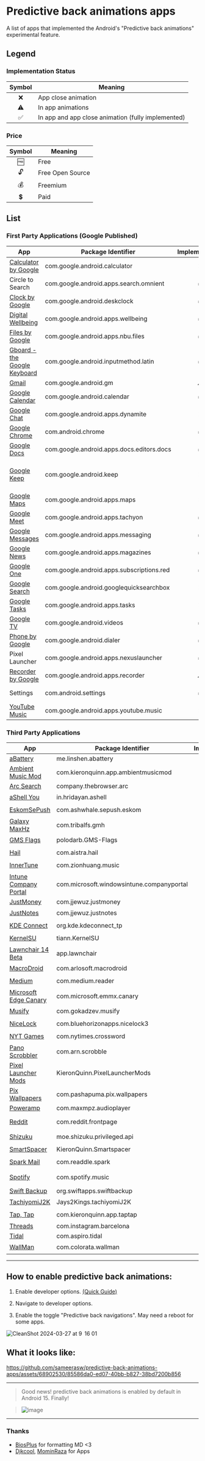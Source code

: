# Predictive back animations apps
A list of apps that implemented the Android's "Predictive back animations" experimental feature.

## Legend

### Implementation Status
| Symbol | Meaning |
| :---: | --- |
| ❌ | App close animation |
| ⚠️ | In app animations |
| ✅ | In app and app close animation (fully implemented) |

### Price
| Symbol | Meaning |
| :---: | --- |
| 🆓 | Free |
| 🔓 | Free Open Source |
| 💰 | Freemium |
| 💲 | Paid |


## List

### First Party Applications (Google Published)
| App | Package Identifier | Implementation | Notes |
| --- | --- | :---: | --- |
| [Calculator by Google](https://play.google.com/store/apps/details?id=com.google.android.calculator) | com.google.android.calculator | ❌ |  |
| Circle to Search | com.google.android.apps.search.omnient | ✅ | System component |
| [Clock by Google](https://play.google.com/store/apps/details?id=com.google.android.deskclock) | com.google.android.deskclock | ✅ |  |
| [Digital Wellbeing](https://play.google.com/store/apps/details?id=com.google.android.apps.wellbeing) | com.google.android.apps.wellbeing | ✅ |  |
| [Files by Google](https://play.google.com/store/apps/details?id=com.google.android.apps.nbu.files) | com.google.android.apps.nbu.files | ✅ |  |
| [Gboard - the Google Keyboard](https://play.google.com/store/apps/details?id=com.google.android.inputmethod.latin) | com.google.android.inputmethod.latin | ✅ |  |
| [Gmail](https://play.google.com/store/apps/details?id=com.google.android.gm) | com.google.android.gm | ⚠️ |  |
| [Google Calendar](https://play.google.com/store/apps/details?id=com.google.android.calendar) | com.google.android.calendar | ✅ |  |
| [Google Chat](https://play.google.com/store/apps/details?id=com.google.android.apps.dynamite) | com.google.android.apps.dynamite | ❌ |  |
| [Google Chrome](https://play.google.com/store/apps/details?id=com.android.chrome) | com.android.chrome | ✅ | |
| [Google Docs](https://play.google.com/store/apps/details?id=com.google.android.apps.docs.editors.docs) | com.google.android.apps.docs.editors.docs | ✅ |  |
| [Google Keep](https://play.google.com/store/search?q=keep&c=apps) | com.google.android.keep | ❌ | w/some in app panels but not with notes |
| [Google Maps](https://play.google.com/store/apps/details?id=com.google.android.apps.maps) | com.google.android.apps.maps | ❌ |  |
| [Google Meet](https://play.google.com/store/apps/details?id=com.google.android.apps.tachyon) | com.google.android.apps.tachyon | ✅ |  |
| [Google Messages](https://play.google.com/store/apps/details?id=com.google.android.apps.messaging) | com.google.android.apps.messaging | ✅ |  |
| [Google News](https://play.google.com/store/apps/details?id=com.google.android.apps.magazines) | com.google.android.apps.magazines | ✅ |  |
| [Google One](https://play.google.com/store/apps/details?id=com.google.android.apps.subscriptions.red) | com.google.android.apps.subscriptions.red | ✅ |  |
| [Google Search](https://play.google.com/store/apps/details?id=com.google.android.googlequicksearchbox) | com.google.android.googlequicksearchbox | ❌ |  |
| [Google Tasks](https://play.google.com/store/search?q=tasks&c=apps) | com.google.android.apps.tasks | ❌ |  |
| [Google TV](https://play.google.com/store/apps/details?id=com.google.android.videos) | com.google.android.videos | ✅ |  |
| [Phone by Google](https://play.google.com/store/apps/details?id=com.google.android.dialer) | com.google.android.dialer | ✅ |  |
| Pixel Launcher | com.google.android.apps.nexuslauncher | ✅ | System launcher |
| [Recorder by Google](https://play.google.com/store/apps/details?id=com.google.android.apps.recorder) | com.google.android.apps.recorder | ⚠️ |  |
| Settings | com.android.settings | ✅ | System component |
| [YouTube Music](https://play.google.com/store/apps/details?id=com.google.android.apps.youtube.music) | com.google.android.apps.youtube.music | ❌ |  |

### Third Party Applications
| App | Package Identifier | Implementation | Price | Notes |
| --- | --- | :---: | :---: | --- |
| [aBattery](https://play.google.com/store/apps/details?id=me.linshen.abattery) | me.linshen.abattery | ❌ | 🆓 |  |
| [Ambient Music Mod](https://github.com/KieronQuinn/AmbientMusicMod) | com.kieronquinn.app.ambientmusicmod | ❌ | 🔓 |  |
| [Arc Search](https://play.google.com/store/apps/details?id=company.thebrowser.arc) | company.thebrowser.arc | ✅ | 🆓 |  |
| [aShell You](https://github.com/DP-Hridayan/aShellYou) | in.hridayan.ashell | ✅ | 🔓 |  |
| [EskomSePush](https://play.google.com/store/apps/details?id=com.ashwhale.sepush.eskom) | com.ashwhale.sepush.eskom | ❌ | 💰 |  |
| [Galaxy MaxHz](https://github.com/tribalfs/GalaxyMaxHzPub) | com.tribalfs.gmh | ❌ | 💰 |  |
| [GMS Flags](https://github.com/polodarb/GMS-Flags) | polodarb.GMS-Flags | ❌ | 🔓 |  |
| [Hail](https://github.com/hail-is/hail) | com.aistra.hail | ❌ | 🔓 |  |
| [InnerTune](https://github.com/z-huang/InnerTune) | com.zionhuang.music | ✅ | 🔓 |  |
| [Intune Company Portal](https://play.google.com/store/apps/details?id=com.microsoft.windowsintune.companyportal) | com.microsoft.windowsintune.companyportal | ✅ | 💰 |  |
| [JustMoney](https://play.google.com/store/apps/details?id=com.jjewuz.justmoney) | com.jjewuz.justmoney | ✅ | 🆓 |  |
| [JustNotes](https://play.google.com/store/apps/details?id=com.jjewuz.justnotes) | com.jjewuz.justnotes | ✅ | 🔓 |  |
| [KDE Connect](https://play.google.com/store/apps/details?id=org.kde.kdeconnect_tp) | org.kde.kdeconnect_tp | ✅ | 🔓 |  |
| [KernelSU](https://github.com/tiann/KernelSU) | tiann.KernelSU | ❌ | 🔓 |  |
| [Lawnchair 14 Beta](https://github.com/LawnchairLauncher/lawnchair) | app.lawnchair | ✅ | 🔓 |  |
| [MacroDroid](https://play.google.com/store/apps/details?id=com.arlosoft.macrodroid) | com.arlosoft.macrodroid | ❌ | 💰 |  |
| [Medium](https://play.google.com/store/apps/details?id=com.medium.reader) | com.medium.reader | ❌ | 💰 |  |
| [Microsoft Edge Canary](https://play.google.com/store/apps/details?id=com.microsoft.emmx.canaryS) | com.microsoft.emmx.canary | ⚠️ | 🆓 | In-app settings |
| [Musify](https://github.com/gokadzev/Musify) | com.gokadzev.musify | ❌ | 🔓 |  |
| [NiceLock](https://play.google.com/store/apps/details?id=com.bluehorizonapps.nicelock3) | com.bluehorizonapps.nicelock3 | ❌ | 💰 |  |
| [NYT Games](https://play.google.com/store/apps/details?id=com.nytimes.crossword) | com.nytimes.crossword | ❌ | 💰 |  |
| [Pano Scrobbler](https://github.com/kawaiiDango/pano-scrobbler) | com.arn.scrobble | ❌ | 🔓 |  |
| [Pixel Launcher Mods](https://github.com/KieronQuinn/PixelLauncherMods) | KieronQuinn.PixelLauncherMods | ✅ | 🔓 |  |
| [Pix Wallpapers](https://play.google.com/store/apps/details?id=com.pashapuma.pix.wallpapers) | com.pashapuma.pix.wallpapers | ✅ | 🔓 | Except some screens |
| [Poweramp](https://play.google.com/store/apps/details?id=com.maxmpz.audioplayer) | com.maxmpz.audioplayer | ✅ | 💲 |  |
| [Reddit](https://play.google.com/store/apps/details?id=com.reddit.frontpage) | com.reddit.frontpage | ✅ | 🆓 | Partial implementation |
| [Shizuku](https://play.google.com/store/apps/details?id=moe.shizuku.privileged.api) | moe.shizuku.privileged.api | ✅ | 🔓 |  |
| [SmartSpacer](https://github.com/KieronQuinn/Smartspacer) | KieronQuinn.Smartspacer | ✅ | 🔓 |  |
| [Spark Mail](https://play.google.com/store/apps/details?id=com.readdle.spark) | com.readdle.spark | ❌ | 🔓 |  |
| [Spotify](https://play.google.com/store/apps/details?id=com.spotify.music) | com.spotify.music | ✅ | 💰 | Partial implementation |
| [Swift Backup](https://play.google.com/store/apps/details?id=org.swiftapps.swiftbackup) | org.swiftapps.swiftbackup | ✅ | 🆓 |  |
| [TachiyomiJ2K](https://github.com/Jays2Kings/tachiyomiJ2K) | Jays2Kings.tachiyomiJ2K | ✅ | 🔓 |  |
| [Tap, Tap](https://github.com/KieronQuinn/TapTap) | com.kieronquinn.app.taptap | ❌ | 🔓 |  |
| [Threads](https://play.google.com/store/apps/details?id=com.instagram.barcelona) | com.instagram.barcelona | ❌ | 🆓 |  |
| [Tidal](https://play.google.com/store/apps/details?id=com.aspiro.tidal) | com.aspiro.tidal | ❌ | 💲 |  |
| [WallMan](https://apt.izzysoft.de/fdroid/index/apk/com.colorata.wallman) | com.colorata.wallman | ❌ | 🔓 |  |

---


## How to enable predictive back animations:

1. Enable developer options. [(Quick Guide)](https://developer.android.com/studio/debug/dev-options#enable)

2. Navigate to developer options.

3. Enable the toggle "Predictive back navigations". May need a reboot for some apps.

![CleanShot 2024-03-27 at 9  16 01](https://github.com/sameerasw/predictive-back-animations-apps/assets/68902530/c474772d-b149-4846-acea-b6c62faf897c)

## What it looks like:

  https://github.com/sameerasw/predictive-back-animations-apps/assets/68902530/85586da0-ed07-40bb-b827-38bd7200b856

---

> Good news! predictive back animations is enabled by default in Android 15. Finally!

> ![image](https://github.com/sameerasw/predictive-back-animations-apps/assets/68902530/184e1cdf-d4c1-4bad-b1c4-bb54e6f5ccd4)

---

### Thanks
- [BiosPlus](https://github.com/BiosPlus) for formatting MD <3
- [Djkcool](https://github.com/Djkcool), [MominRaza](https://github.com/MominRaza) for Apps
